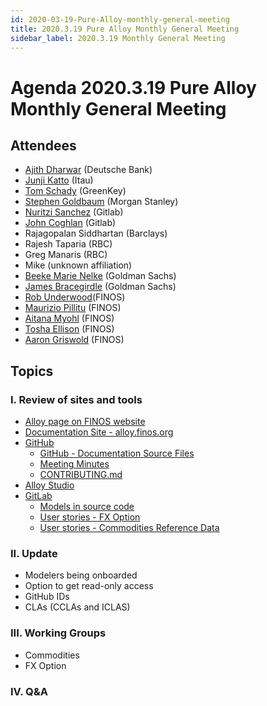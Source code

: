 ```yaml
---
id: 2020-03-19-Pure-Alloy-monthly-general-meeting
title: 2020.3.19 Pure Alloy Monthly General Meeting
sidebar_label: 2020.3.19 Monthly General Meeting
---
```


# Agenda 2020.3.19 Pure Alloy Monthly General Meeting

## Attendees
* [Ajith Dharwar](https://github.com/aj73) (Deutsche Bank)
* [Junji Katto](https://github.com/junjikatto) (Itau)
* [Tom Schady](https://github.com/tschady) (GreenKey)
* [Stephen Goldbaum](https://github.com/stephengoldbaum) (Morgan Stanley)
* [Nuritzi Sanchez](https://github.com/nuritzi) (Gitlab)
* [John Coghlan](https://github.com/johncoghlan) (Gitlab)
* Rajagopalan Siddhartan (Barclays)
* Rajesh Taparia (RBC)
* Greg Manaris (RBC)
* Mike (unknown affiliation)
* [Beeke Marie Nelke](https://github.com/beekemarie) (Goldman Sachs)
* [James Bracegirdle](https://github.com/gs-bracej) (Goldman Sachs)
* [Rob Underwood](https://github.com/brooklynrob)(FINOS)
* [Maurizio Pillitu](https://github.com/maoo) (FINOS)
* [Aitana Myohl](https://github.com/aitana16) (FINOS)
* [Tosha Ellison](https://github.com/toshaellison) (FINOS)
* [Aaron Griswold](https://github.com/thegrizzwolf) (FINOS)


## Topics

### I. Review of sites and tools
* [Alloy page on FINOS website](https://www.finos.org/alloy)
* [Documentation Site - alloy.finos.org](https://alloy.finos.org/)
* [GitHub](https://github.com/finos/purealloy)
  * [GitHub - Documentation Source Files](https://github.com/finos/alloy/tree/master/docs)
  * [Meeting Minutes](https://github.com/finos/alloy/tree/master/meeting-minutes)
  * [CONTRIBUTING.md](https://github.com/finos/alloy/blob/master/.github/CONTRIBUTING.md)
* [Alloy Studio](https://alloy.finos.org/studio)
* [GitLab](https://gitlab.alloy.finos.org/)
  * [Models in source code](https://gitlab.alloy.finos.org/alloy-pilot/cdm/tree/master/entities/cdm)
  * [User stories - FX Option](https://gitlab.alloy.finos.org/alloy-pilot/cdm/issues/)
  * [User stories - Commodities Reference Data](https://gitlab.alloy.finos.org/alloy-pilot/commonrefdata/issues)


### II. Update
* Modelers being onboarded
* Option to get read-only access
* GitHub IDs
* CLAs (CCLAs and ICLAS)


### III. Working Groups
* Commodities
* FX Option

### IV. Q&A
